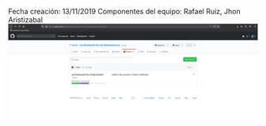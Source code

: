 Fecha creación: 13/11/2019
Componentes del equipo: Rafael Ruiz, Jhon Aristizabal
![primeraImagen](imagesREADME/14_11_2019_1.png)
